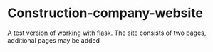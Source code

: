 # Construction-company-website
A test version of working with flask. The site consists of two pages, additional pages may be added

